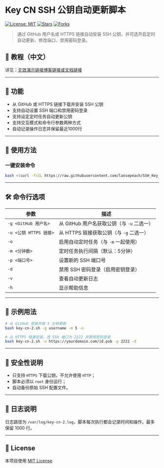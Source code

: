# Key CN SSH 公钥自动更新脚本

[![License: MIT](https://img.shields.io/github/license/P3TERX/SSH_Key_Installer?style=flat-square)](LICENSE)
[![Stars](https://img.shields.io/github/stars/yourname/key-cn-ssh-installer?style=flat-square)](https://github.com/yourname/key-cn-ssh-installer/stargazers)
[![Forks](https://img.shields.io/github/forks/yourname/key-cn-ssh-installer?style=flat-square)](https://github.com/yourname/key-cn-ssh-installer/fork)

> 通过 GitHub 用户名或 HTTPS 链接自动安装 SSH 公钥，并可选开启定时自动更新、修改端口、禁用密码登录。

## 📖 教程（中文）

详见：[无效演示链接博客链接或文档链接](https://example.com/your-blog-post)

---

## 🧰 功能

* 从 GitHub 或 HTTPS 链接下载并安装 SSH 公钥
* 支持自动设置 SSH 端口和禁用密码登录
* 支持设定定时任务自动更新公钥
* 支持交互模式和命令行参数两种方式
* 自动记录操作日志并保留最近1000行

---

## 🚀 使用方法

### 一键安装命令

```bash
bash <(curl -fsSL https://raw.githubusercontent.com/lansepeach/SSH_Key_Installer/refs/heads/master/key-cn-2.sh) [选项...]
```

---

## 🛠️ 命令行选项

| 参数                 | 描述                           |
| ------------------ | ---------------------------- |
| `-g <GitHub 用户名>`  | 从 GitHub 用户名获取公钥（与 `-u` 二选一） |
| `-u <公钥 HTTPS 链接>` | 从 HTTPS 链接获取公钥（与 `-g` 二选一）   |
| `-o`               | 启用自动定时任务（与 `-m` 一起使用）        |
| `-m <分钟数>`         | 定时任务执行间隔（默认：5分钟）             |
| `-p <端口号>`         | 设置新的 SSH 端口号                 |
| `-d`               | 禁用 SSH 密码登录（启用密钥登录）          |
| `-v`               | 查看自动更新日志                     |
| `-h`               | 显示帮助信息                       |

---

## 🧪 示例用法

```bash
# 从 GitHub 安装并每 5 分钟更新
bash key-cn-2.sh -g username -m 5 -o

# 从 HTTPS 链接安装，改 SSH 端口为 2222 并禁用密码登录
bash key-cn-2.sh -u https://yourdomain.com/id.pub -p 2222 -d
```

---

## 🔐 安全性说明

* 只支持 `HTTPS` 下载公钥，不允许使用 `HTTP`；
* 脚本必须以 `root` 身份运行；
* 自动备份原始 SSH 配置文件。

---

## 📝 日志说明

日志路径为 `/var/log/key-cn-2.log`，脚本每次执行都会记录时间和操作。最多保留 1000 行。

---

## 📄 License

本项目使用 [MIT License](LICENSE)
